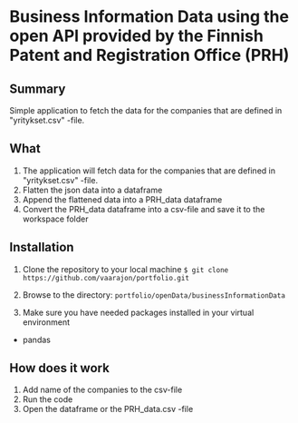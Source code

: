 # Business Information Data using the open API provided by the Finnish Patent and Registration Office (PRH)

## Summary
Simple application to fetch the data for the companies that are defined
in "yritykset.csv" -file.

## What
1. The application will fetch data for the companies that are defined
in "yritykset.csv" -file.
2. Flatten the json data into a dataframe
3. Append the flattened data into a PRH_data dataframe
4. Convert the PRH_data dataframe into a csv-file and save it to the workspace folder

## Installation
1. Clone the repository to your local machine 
`$ git clone https://github.com/vaarajon/portfolio.git`

2. Browse to the directory: `portfolio/openData/businessInformationData`

3. Make sure you have needed packages installed in your virtual environment
- pandas

## How does it work
1. Add name of the companies to the csv-file
2. Run the code
3. Open the dataframe or the PRH_data.csv -file

